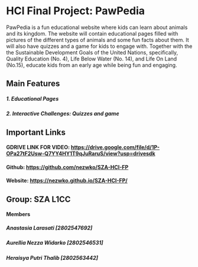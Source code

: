 
# HCI Final Project: PawPedia

PawPedia is a fun educational website where kids can learn about animals and its kingdom. The website will contain educational pages filled with pictures of the different types of animals and some fun facts about them. It will also have quizzes and a game for kids to engage with. Together with the  the Sustainable Development Goals of the United Nations, specifically, Quality Education (No. 4), Life Below Water (No. 14), and Life On Land (No.15), educate kids from an early age while being fun and engaging.

## Main Features

##### 1. Educational Pages
##### 2. Interactive Challenges: Quizzes and game

## Important Links
#### GDRIVE LINK FOR VIDEO: https://drive.google.com/file/d/1P-OPa27tF2Usw-Q7YY4HY1T9qJuRaruS/view?usp=drivesdk
#### Github: https://github.com/nezwko/SZA-HCI-FP
#### Website: https://nezwko.github.io/SZA-HCI-FP/

## Group: SZA L1CC

#### Members 
##### Anastasia Larasati [2802547692]
##### Aurellia Nezza Widarko [2802546531]
##### Heraisya Putri Thalib [2802563442]

